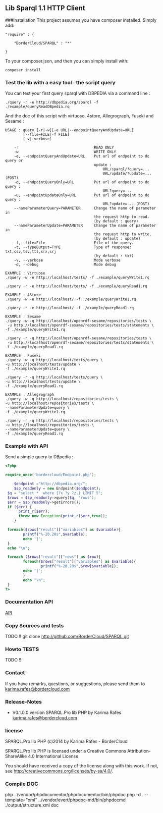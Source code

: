## Lib Sparql 1.1 HTTP Client 

###Installation
This project assumes you have composer installed.
Simply add:

    "require" : {
    
        "BorderCloud/SPARQL" : "*"
    
    }

To your composer.json, and then you can simply install with:

    composer install

### Test the lib with a easy tool : the script query

You can test your first query sparql with DBPEDIA via a command line :
```
./query -r -e http://dbpedia.org/sparql -f ./example/queryReadDBpedia.rq
```

And the doc of this script with virtuoso, 4store, Allegrograph, Fuseki and Sesame :

```
USAGE : query [-r|-w][-e URL|--endpointQueryAndUpdate=URL]
		[--file=FILE|-f FILE]
        [-v|-verbose]

    -r                                  READ ONLY
    -w                                  WRITE ONLY
    -e, --endpointQueryAndUpdate=URL    Put url of endpoint to do query or 
                                        update :
                                            URL/sparql/?query=...
                                            URL/update/?update=... (POST)
    -q, --endpointQueryOnly=URL         Put url of endpoint to do query :
                                            URL?query=...
    -u, --endpointUpdateOnly=URL        Put url of endpoint to do query :
                                            URL?update=... (POST)
    --nameParameterQuery=PARAMETER      Change the name of parameter in 
                                        the request http to read.
                                        (by default : query)
    --nameParameterUpdate=PARAMETER     Change the name of parameter in 
                                        the request http to write.
                                        (by default : update)
    -f,--file=File                      File of the query.
	-t, --typeOutput=TYPE               Type of response: txt,csv,tsv,ttl,srx,srj
                                        (by default : txt)
    -v, --verbose                       Mode verbose
    -d, --debug                         Mode debug

EXAMPLE : Virtuoso
./query -w -e http://localhost/tests/ -f ./example/queryWrite1.rq

./query -r -e http://localhost/tests/ -f ./example/queryRead1.rq

EXAMPLE : 4Store
./query -w -e http://localhost/ -f ./example/queryWrite1.rq

./query -r -e http://localhost/ -f ./example/queryRead1.rq

EXAMPLE : Sesame
./query -w -q http://localhost/openrdf-sesame/repositories/tests \
 -u http://localhost/openrdf-sesame/repositories/tests/statements \
-f ./example/queryWrite1.rq

./query -r -q http://localhost/openrdf-sesame/repositories/tests \
 -u http://localhost/openrdf-sesame/repositories/tests/statements \
-f ./example/queryRead1.rq

EXAMPLE : Fuseki
./query -w -q http://localhost/tests/query \
-u http://localhost/tests/update \
-f ./example/queryWrite1.rq

./query -r -q http://localhost/tests/query \
-u http://localhost/tests/update \
-f ./example/queryRead1.rq

EXAMPLE : Allegrograph
./query -w -q http://localhost/repositories/tests \
-u http://localhost/repositories/tests \
--nameParameterUpdate=query \
-f ./example/queryWrite1.rq

./query -r -q http://localhost/repositories/tests \
-u http://localhost/repositories/tests \
--nameParameterUpdate=query \
-f ./example/queryRead1.rq
```

### Example with API 

Send a simple query to DBpedia :
```php
<?php

require_once('bordercloud/Endpoint.php');

    $endpoint ="http://dbpedia.org/";
    $sp_readonly = new Endpoint($endpoint);
 $q = "select *  where {?x ?y ?z.} LIMIT 5";
 $rows = $sp_readonly->query($q, 'rows');
 $err = $sp_readonly->getErrors();
 if ($err) {
      print_r($err);
      throw new Exception(print_r($err,true));
    }

 foreach($rows["result"]["variables"] as $variable){
        printf("%-20.20s",$variable);
        echo '|';
 }
 echo "\n";

 foreach ($rows["result"]["rows"] as $row){
        foreach($rows["result"]["variables"] as $variable){
                printf("%-20.20s",$row[$variable]);
        echo '|';
        }
        echo "\n";
 }
?>
```

###  Documentation API 
[API](doc/Endpoint.md)


### Copy Sources and tests 
TODO !!
git clone http://github.com/BorderCloud/SPARQL.git

### Howto TESTS 
TODO !!

### Contact 

If you have remarks, questions, or suggestions, please send them to
karima.rafes@bordercloud.com

### Release-Notes 

* V0.1.0.0 version SPARQL.Pro lib PHP by Karima Rafes <karima.rafes@bordercloud.com>

### license 
SPARQL.Pro lib PHP (c)2014 by Karima Rafes - BorderCloud

SPARQL.Pro lib PHP is licensed under a
Creative Commons Attribution-ShareAlike 4.0 International License.

You should have received a copy of the license along with this
work. If not, see <http://creativecommons.org/licenses/by-sa/4.0/>. 

### Compile DOC 
php ../vendor/phpdocumentor/phpdocumentor/bin/phpdoc.php -d . --template="xml"
../vendor/evert/phpdoc-md/bin/phpdocmd ./output/structure.xml doc


